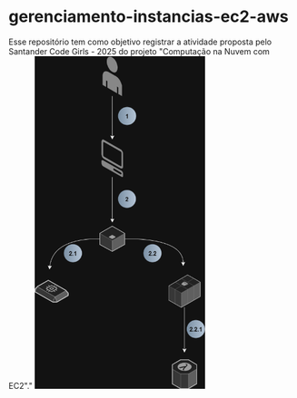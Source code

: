 # gerenciamento-instancias-ec2-aws
Esse repositório tem como objetivo registrar a atividade proposta pelo Santander Code Girls - 2025 do projeto "Computação na Nuvem com EC2"."
<img src="./imagens/processo_ec2.drawio.png" alt="Descrição" width="300"/>
